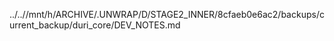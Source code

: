../..//mnt/h/ARCHIVE/.UNWRAP/D/STAGE2_INNER/8cfaeb0e6ac2/backups/current_backup/duri_core/DEV_NOTES.md
